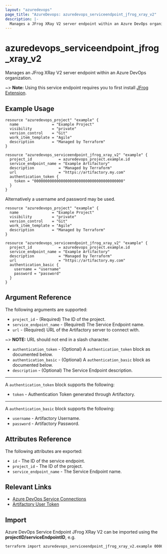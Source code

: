 ```yaml
---
layout: "azuredevops"
page_title: "AzureDevops: azuredevops_serviceendpoint_jfrog_xray_v2"
description: |-
  Manages a JFrog XRay V2 server endpoint within an Azure DevOps organization.
---
```


# azuredevops_serviceendpoint_jfrog_xray_v2

Manages an JFrog XRay V2 server endpoint within an Azure DevOps organization.

~> **Note:** Using this service endpoint requires you to first install [JFrog Extension](https://marketplace.visualstudio.com/items?itemName=JFrog.jfrog-azure-devops-extension).

## Example Usage

```hcl
resource "azuredevops_project" "example" {
  name               = "Example Project"
  visibility         = "private"
  version_control    = "Git"
  work_item_template = "Agile"
  description        = "Managed by Terraform"
}

resource "azuredevops_serviceendpoint_jfrog_xray_v2" "example" {
  project_id            = azuredevops_project.example.id
  service_endpoint_name = "Example Artifactory"
  description           = "Managed by Terraform"
  url                   = "https://artifactory.my.com"
  authentication_token {
    token = "0000000000000000000000000000000000000000"
  }
}
```
Alternatively a username and password may be used.

```hcl
resource "azuredevops_project" "example" {
  name               = "Example Project"
  visibility         = "private"
  version_control    = "Git"
  work_item_template = "Agile"
  description        = "Managed by Terraform"
}

resource "azuredevops_serviceendpoint_jfrog_xray_v2" "example" {
  project_id            = azuredevops_project.example.id
  service_endpoint_name = "Example Artifactory"
  description           = "Managed by Terraform"
  url                   = "https://artifactory.my.com"
  authentication_basic {
    username = "username"
    password = "password"
  }
}
```

## Argument Reference

The following arguments are supported:

* `project_id` - (Required) The ID of the project.
* `service_endpoint_name` - (Required) The Service Endpoint name.
* `url` - (Required) URL of the Artifactory server to connect with.

~> **NOTE:** URL should not end in a slash character.

* `authentication_token` - (Optional) A `authentication_token` block as documented below.
* `authentication_basic` - (Optional) A `authentication_basic` block as documented below.
* `description` - (Optional) The Service Endpoint description.

---

A `authentication_token` block supports the following:

* `token` - Authentication Token generated through Artifactory.

---

A `authentication_basic` block supports the following:

* `username` - Artifactory Username.
* `password` - Artifactory Password.

## Attributes Reference

The following attributes are exported:

* `id` - The ID of the service endpoint.
* `project_id` - The ID of the project.
* `service_endpoint_name` - The Service Endpoint name.

## Relevant Links
* [Azure DevOps Service Connections](https://docs.microsoft.com/en-us/azure/devops/pipelines/library/service-endpoints?view=azure-devops&tabs=yaml)
* [Artifactory User Token](https://docs.artifactory.org/latest/user-guide/user-token/)

## Import
Azure DevOps Service Endpoint JFrog XRay V2 can be imported using the **projectID/serviceEndpointID**, e.g.

```sh
terraform import azuredevops_serviceendpoint_jfrog_xray_v2.example 00000000-0000-0000-0000-000000000000/00000000-0000-0000-0000-000000000000
```
